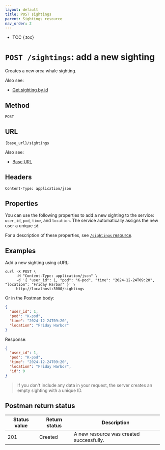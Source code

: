 ```yaml
---
layout: default
title: POST sightings
parent: Sightings resource
nav_order: 2
---
```


- TOC
{:toc}

# `POST /sightings`: add a new sighting

Creates a new orca whale sighting.

Also see:

- [Get sighting by id](./sightings-get.md)

## Method

`POST`

## URL

`{base_url}/sightings`

Also see:

- [Base URL](../base-url.md)

## Headers

`Content-Type: application/json`

## Properties

You can use the following properties to add a new sighting to the service: `user_id`, `pod`, `time`, and `location`. The service automatically assigns the new user a unique `id`.

For a description of these properties, see [`/sightings` resource](./sightings-resource.md).

## Examples

Add a new sighting using cURL:

```shell
curl -X POST \
     -H "Content-Type: application/json" \
     -d '{ "user_id": 1, "pod": "K-pod", "time": "2024-12-24T09:20", "location": "Friday Harbor" }' \
     http://localhost:3000/sightings
```

Or in the Postman body:

```json
{
  "user_id": 1,
  "pod": "K-pod",
  "time": "2024-12-24T09:20",
  "location": "Friday Harbor"
}
```

Response:

```json
{
  "user_id": 1,
  "pod": "K-pod",
  "time": "2024-12-24T09:20",
  "location": "Friday Harbor",
  "id": 9
}
```

> If you don't include any data in your request, the server creates an empty sighting with a unique ID.

## Postman return status

| Status value | Return status | Description                              |
| ------------ | ------------- | ---------------------------------------- |
| 201          | Created       | A new resource was created successfully. |

